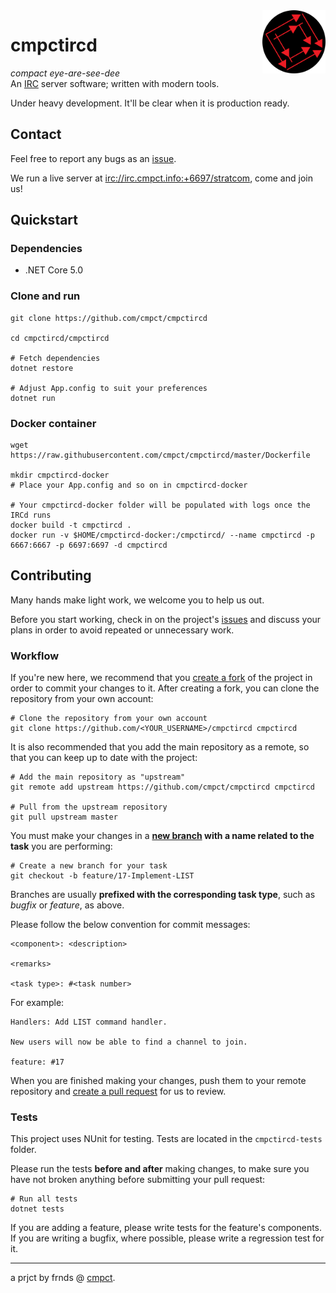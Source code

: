 <img src="./cmpct-icon-round.png" alt="cmpct logo" align="right" width="20%"/>

# cmpctircd
*compact eye-are-see-dee*  
An [IRC](https://simple.wikipedia.org/wiki/Internet_Relay_Chat) server software; written with modern tools.

Under heavy development. It'll be clear when it is production ready.

## Contact
Feel free to report any bugs as an [issue](https://github.com/cmpct/cmpctircd/issues).

We run a live server at [irc://irc.cmpct.info:+6697/stratcom](irc://irc.cmpct.info:+6697/stratcom), come and join us!

## Quickstart
### Dependencies
* .NET Core 5.0

### Clone and run
```
git clone https://github.com/cmpct/cmpctircd

cd cmpctircd/cmpctircd

# Fetch dependencies
dotnet restore

# Adjust App.config to suit your preferences
dotnet run
```

### Docker container
```
wget https://raw.githubusercontent.com/cmpct/cmpctircd/master/Dockerfile

mkdir cmpctircd-docker
# Place your App.config and so on in cmpctircd-docker

# Your cmpctircd-docker folder will be populated with logs once the IRCd runs
docker build -t cmpctircd .
docker run -v $HOME/cmpctircd-docker:/cmpctircd/ --name cmpctircd -p 6667:6667 -p 6697:6697 -d cmpctircd
```

## Contributing
Many hands make light work, we welcome you to help us out.

Before you start working, check in on the project's [issues](https://github.com/cmpct/cmpctircd/issues) and discuss your plans in order to avoid repeated or unnecessary work.

### Workflow
If you're new here, we recommend that you [create a fork](https://docs.github.com/en/github/getting-started-with-github/quickstart/fork-a-repo) of the project in order to commit your changes to it. After creating a fork, you can clone the repository from your own account:
```
# Clone the repository from your own account
git clone https://github.com/<YOUR_USERNAME>/cmpctircd cmpctircd
```
It is also recommended that you add the main repository as a remote, so that you can keep up to date with the project:
```
# Add the main repository as "upstream"
git remote add upstream https://github.com/cmpct/cmpctircd cmpctircd

# Pull from the upstream repository
git pull upstream master
```

You must make your changes in a **[new branch](https://git-scm.com/book/en/v2/Git-Branching-Basic-Branching-and-Merging) with a name related to the task** you are performing:
```
# Create a new branch for your task
git checkout -b feature/17-Implement-LIST
```
Branches are usually **prefixed with the corresponding task type**, such as *bugfix* or *feature*, as above.

Please follow the below convention for commit messages:
```
<component>: <description>

<remarks>

<task type>: #<task number>
```
For example:
```
Handlers: Add LIST command handler.

New users will now be able to find a channel to join.

feature: #17
```

When you are finished making your changes, push them to your remote repository and [create a pull request](https://docs.github.com/en/github/collaborating-with-issues-and-pull-requests/proposing-changes-to-your-work-with-pull-requests/creating-a-pull-request) for us to review.

### Tests
This project uses NUnit for testing. Tests are located in the `cmpctircd-tests` folder.

Please run the tests **before and after** making changes, to make sure you have not broken anything before submitting your pull request:

```
# Run all tests
dotnet tests
```
If you are adding a feature, please write tests for the feature's components. If you are writing a bugfix, where possible, please write a regression test for it.

---

a prjct by frnds @ [cmpct](https://cmpct.info/).